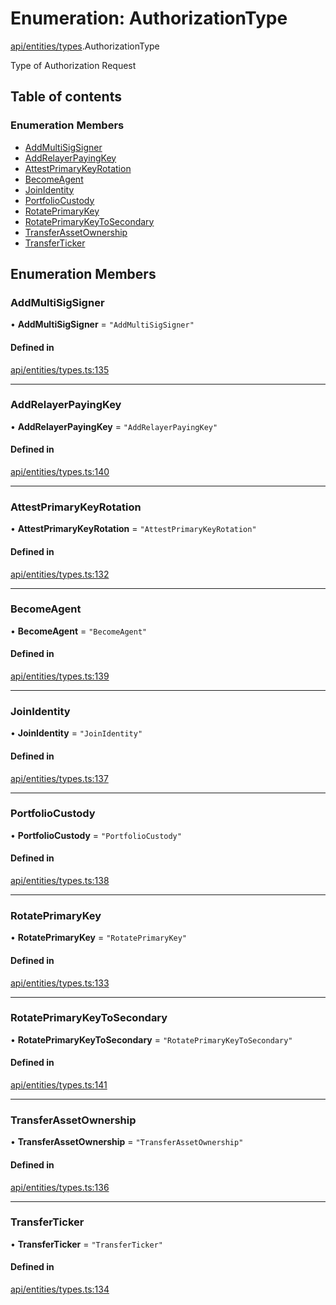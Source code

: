# Enumeration: AuthorizationType

[api/entities/types](../wiki/api.entities.types).AuthorizationType

Type of Authorization Request

## Table of contents

### Enumeration Members

- [AddMultiSigSigner](../wiki/api.entities.types.AuthorizationType#addmultisigsigner)
- [AddRelayerPayingKey](../wiki/api.entities.types.AuthorizationType#addrelayerpayingkey)
- [AttestPrimaryKeyRotation](../wiki/api.entities.types.AuthorizationType#attestprimarykeyrotation)
- [BecomeAgent](../wiki/api.entities.types.AuthorizationType#becomeagent)
- [JoinIdentity](../wiki/api.entities.types.AuthorizationType#joinidentity)
- [PortfolioCustody](../wiki/api.entities.types.AuthorizationType#portfoliocustody)
- [RotatePrimaryKey](../wiki/api.entities.types.AuthorizationType#rotateprimarykey)
- [RotatePrimaryKeyToSecondary](../wiki/api.entities.types.AuthorizationType#rotateprimarykeytosecondary)
- [TransferAssetOwnership](../wiki/api.entities.types.AuthorizationType#transferassetownership)
- [TransferTicker](../wiki/api.entities.types.AuthorizationType#transferticker)

## Enumeration Members

### AddMultiSigSigner

• **AddMultiSigSigner** = ``"AddMultiSigSigner"``

#### Defined in

[api/entities/types.ts:135](https://github.com/PolymeshAssociation/polymesh-sdk/blob/8a9e72221/src/api/entities/types.ts#L135)

___

### AddRelayerPayingKey

• **AddRelayerPayingKey** = ``"AddRelayerPayingKey"``

#### Defined in

[api/entities/types.ts:140](https://github.com/PolymeshAssociation/polymesh-sdk/blob/8a9e72221/src/api/entities/types.ts#L140)

___

### AttestPrimaryKeyRotation

• **AttestPrimaryKeyRotation** = ``"AttestPrimaryKeyRotation"``

#### Defined in

[api/entities/types.ts:132](https://github.com/PolymeshAssociation/polymesh-sdk/blob/8a9e72221/src/api/entities/types.ts#L132)

___

### BecomeAgent

• **BecomeAgent** = ``"BecomeAgent"``

#### Defined in

[api/entities/types.ts:139](https://github.com/PolymeshAssociation/polymesh-sdk/blob/8a9e72221/src/api/entities/types.ts#L139)

___

### JoinIdentity

• **JoinIdentity** = ``"JoinIdentity"``

#### Defined in

[api/entities/types.ts:137](https://github.com/PolymeshAssociation/polymesh-sdk/blob/8a9e72221/src/api/entities/types.ts#L137)

___

### PortfolioCustody

• **PortfolioCustody** = ``"PortfolioCustody"``

#### Defined in

[api/entities/types.ts:138](https://github.com/PolymeshAssociation/polymesh-sdk/blob/8a9e72221/src/api/entities/types.ts#L138)

___

### RotatePrimaryKey

• **RotatePrimaryKey** = ``"RotatePrimaryKey"``

#### Defined in

[api/entities/types.ts:133](https://github.com/PolymeshAssociation/polymesh-sdk/blob/8a9e72221/src/api/entities/types.ts#L133)

___

### RotatePrimaryKeyToSecondary

• **RotatePrimaryKeyToSecondary** = ``"RotatePrimaryKeyToSecondary"``

#### Defined in

[api/entities/types.ts:141](https://github.com/PolymeshAssociation/polymesh-sdk/blob/8a9e72221/src/api/entities/types.ts#L141)

___

### TransferAssetOwnership

• **TransferAssetOwnership** = ``"TransferAssetOwnership"``

#### Defined in

[api/entities/types.ts:136](https://github.com/PolymeshAssociation/polymesh-sdk/blob/8a9e72221/src/api/entities/types.ts#L136)

___

### TransferTicker

• **TransferTicker** = ``"TransferTicker"``

#### Defined in

[api/entities/types.ts:134](https://github.com/PolymeshAssociation/polymesh-sdk/blob/8a9e72221/src/api/entities/types.ts#L134)
